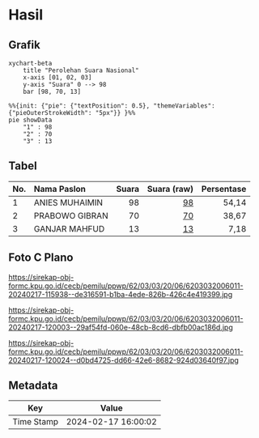# Hasil

## Grafik

```mermaid
xychart-beta
    title "Perolehan Suara Nasional"
    x-axis [01, 02, 03]
    y-axis "Suara" 0 --> 98
    bar [98, 70, 13]
```

```mermaid
%%{init: {"pie": {"textPosition": 0.5}, "themeVariables": {"pieOuterStrokeWidth": "5px"}} }%%
pie showData
    "1" : 98
    "2" : 70
    "3" : 13
```

## Tabel

| No. | Nama Paslon    | Suara | Suara (raw) | Persentase |
|:--- |:-------------- | -----:| -----------:| ----------:|
| 1   | ANIES MUHAIMIN | 98    | [98][p-1]   | 54,14      |
| 2   | PRABOWO GIBRAN | 70    | [70][p-2]   | 38,67      |
| 3   | GANJAR MAHFUD  | 13    | [13][p-3]   | 7,18       |


[p-1]: https://github.com/gigit-pemilu/pemilu-2024/blob/main/pilpres/hitung-suara/sub/62-kalimantan-tengah/sub/03-kapuas/sub/03-kapuas-timur/sub/2006-anjir-mambulau-barat/sub/011-tps/sub/paslon-1.txt
[p-2]: https://github.com/gigit-pemilu/pemilu-2024/blob/main/pilpres/hitung-suara/sub/62-kalimantan-tengah/sub/03-kapuas/sub/03-kapuas-timur/sub/2006-anjir-mambulau-barat/sub/011-tps/sub/paslon-2.txt
[p-3]: https://github.com/gigit-pemilu/pemilu-2024/blob/main/pilpres/hitung-suara/sub/62-kalimantan-tengah/sub/03-kapuas/sub/03-kapuas-timur/sub/2006-anjir-mambulau-barat/sub/011-tps/sub/paslon-3.txt

## Foto C Plano

https://sirekap-obj-formc.kpu.go.id/cecb/pemilu/ppwp/62/03/03/20/06/6203032006011-20240217-115938--de316591-b1ba-4ede-826b-426c4e419399.jpg

https://sirekap-obj-formc.kpu.go.id/cecb/pemilu/ppwp/62/03/03/20/06/6203032006011-20240217-120003--29af54fd-060e-48cb-8cd6-dbfb00ac186d.jpg

https://sirekap-obj-formc.kpu.go.id/cecb/pemilu/ppwp/62/03/03/20/06/6203032006011-20240217-120024--d0bd4725-dd66-42e6-8682-924d03640f97.jpg


## Metadata

| Key        | Value               |
| ---------- | ------------------- |
| Time Stamp | 2024-02-17 16:00:02 |



